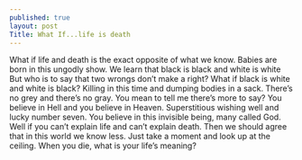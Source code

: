 ```yaml
---
published: true
layout: post
Title: What If...life is death
---
```


What if life and death is the exact opposite of what we know.
Babies are born in this ungodly show.
We learn that black is black and white is white
But who is to say that two wrongs don’t make a right?
What if black is white and white is black?
Killing in this time and dumping bodies in a sack.
There’s no grey and there’s no gray.
You mean to tell me there’s more to say?
You believe in Hell and you believe in Heaven.
Superstitious wishing well and lucky number seven.
You believe in this invisible being, many called God.
Well if you can’t explain life and can’t explain death.
Then we should agree that in this world we know less.
Just take a moment and look up at the ceiling.
When you die, what is your life’s meaning?
